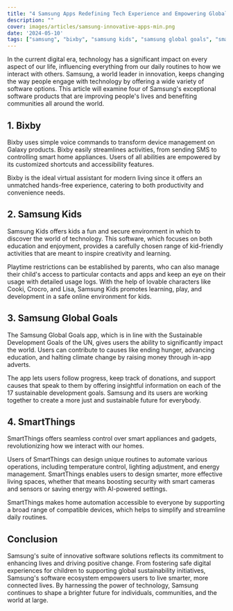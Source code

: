 ```yaml
---
title: "4 Samsung Apps Redefining Tech Experience and Empowering Global Impact"
description: ""
cover: images/articles/samsung-innovative-apps-min.png
date: '2024-05-10'
tags: ["samsung", "bixby", "samsung kids", "samsung global goals", "smart things"]
---
```


In the current digital era, technology has a significant impact on every aspect of our life, influencing everything from our daily routines to how we interact with others. Samsung, a world leader in innovation, keeps changing the way people engage with technology by offering a wide variety of software options. This article will examine four of Samsung's exceptional software products that are improving people's lives and benefiting communities all around the world.

## 1. Bixby

Bixby uses simple voice commands to transform device management on Galaxy products. Bixby easily streamlines activities, from sending SMS to controlling smart home appliances. Users of all abilities are empowered by its customized shortcuts and accessibility features.

Bixby is the ideal virtual assistant for modern living since it offers an unmatched hands-free experience, catering to both productivity and convenience needs.

## 2. Samsung Kids

Samsung Kids offers kids a fun and secure environment in which to discover the world of technology. This software, which focuses on both education and enjoyment, provides a carefully chosen range of kid-friendly activities that are meant to inspire creativity and learning.

Playtime restrictions can be established by parents, who can also manage their child's access to particular contacts and apps and keep an eye on their usage with detailed usage logs. With the help of lovable characters like Cooki, Crocro, and Lisa, Samsung Kids promotes learning, play, and development in a safe online environment for kids.

## 3. Samsung Global Goals

The Samsung Global Goals app, which is in line with the Sustainable Development Goals of the UN, gives users the ability to significantly impact the world. Users can contribute to causes like ending hunger, advancing education, and halting climate change by raising money through in-app adverts.

The app lets users follow progress, keep track of donations, and support causes that speak to them by offering insightful information on each of the 17 sustainable development goals. Samsung and its users are working together to create a more just and sustainable future for everybody.

## 4. SmartThings

SmartThings offers seamless control over smart appliances and gadgets, revolutionizing how we interact with our homes.

Users of SmartThings can design unique routines to automate various operations, including temperature control, lighting adjustment, and energy management. SmartThings enables users to design smarter, more effective living spaces, whether that means boosting security with smart cameras and sensors or saving energy with AI-powered settings.

SmartThings makes home automation accessible to everyone by supporting a broad range of compatible devices, which helps to simplify and streamline daily routines.

## Conclusion

Samsung's suite of innovative software solutions reflects its commitment to enhancing lives and driving positive change. From fostering safe digital experiences for children to supporting global sustainability initiatives, Samsung's software ecosystem empowers users to live smarter, more connected lives. By harnessing the power of technology, Samsung continues to shape a brighter future for individuals, communities, and the world at large.